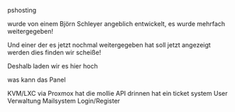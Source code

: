 pshosting



wurde von einem Björn Schleyer angeblich entwickelt, es wurde mehrfach weitergegeben!

Und einer der es jetzt nochmal weitergegeben hat soll jetzt angezeigt werden dies finden wir scheiße!

Deshalb laden wir es hier hoch

was kann das Panel

KVM/LXC via Proxmox 
hat die mollie API drinnen
hat ein ticket system
User Verwaltung
Mailsystem
Login/Register
